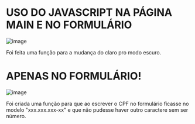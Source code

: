 # USO DO JAVASCRIPT NA PÁGINA MAIN E NO FORMULÁRIO

![image](https://user-images.githubusercontent.com/103221067/172496235-c4e01018-f1b7-472b-8c18-739783856e20.png)

Foi feita uma função para a mudança do claro pro modo escuro.

# APENAS NO FORMULÁRIO!

![image](https://user-images.githubusercontent.com/103221067/172496345-f89ffc84-4aac-48e6-943d-7b92308f1c76.png)

Foi criada uma função para que ao escrever o CPF no formulário ficasse no modelo "xxx.xxx.xxx-xx" e que não pudesse haver outro caractere sem ser número.
